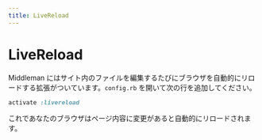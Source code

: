 ```yaml
---
title: LiveReload
---
```


# LiveReload

Middleman にはサイト内のファイルを編集するたびにブラウザを自動的にリロードする拡張がついています。`config.rb` を開いて次の行を追加してください。

``` ruby
activate :livereload
```

これであなたのブラウザはページ内容に変更があると自動的にリロードされます。

